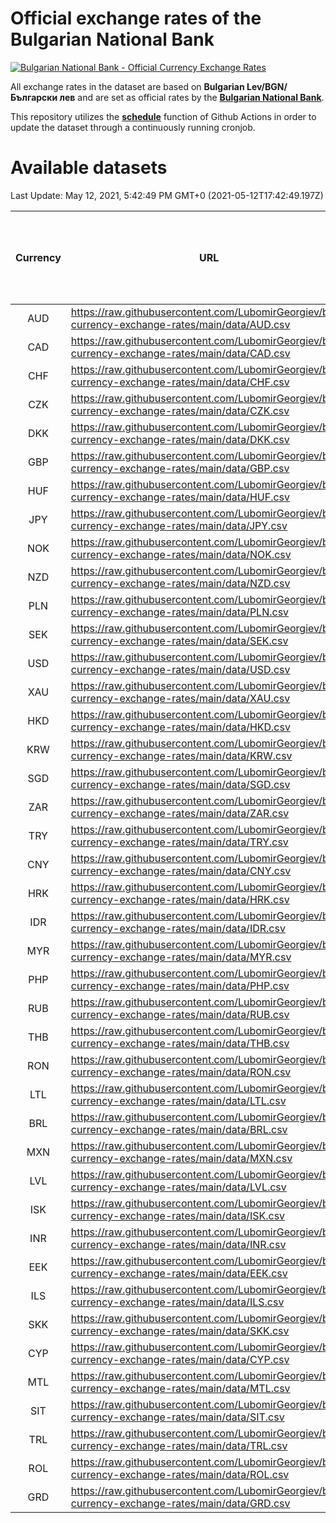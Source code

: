 # Official exchange rates of the Bulgarian National Bank

[![Bulgarian National Bank - Official Currency Exchange Rates](https://github.com/LubomirGeorgiev/bnb-currency-exchange-rates/actions/workflows/update-rates.yml/badge.svg?branch=main)](https://github.com/LubomirGeorgiev/bnb-currency-exchange-rates/actions/workflows/update-rates.yml)

All exchange rates in the dataset are based on **Bulgarian Lev/BGN/Български лев** and are set as official rates by the [**Bulgarian National Bank**](https://www.bnb.bg/Statistics/StExternalSector/StExchangeRates/StERForeignCurrencies/index.htm?toLang=_EN).

This repository utilizes the [**schedule**](https://docs.github.com/en/actions/reference/events-that-trigger-workflows) function of Github Actions in order to update the dataset through a continuously running cronjob.

# Available datasets

<!-- START LINKS (DO NOT EVER FU*ING DELETE THIS COMMENT FOR THE LOVE OF YOUR LIFE!!! IF YOU ARE CURIOS HOW IT WORKS, YOU CAN HAVE A LOOK AT ./src/updateReadme.ts) -->

Last Update: May 12, 2021, 5:42:49 PM GMT+0 (2021-05-12T17:42:49.197Z)

| Currency | URL                                                                                             | Number of records | Number of missing days that were filled in |
| :------: | ----------------------------------------------------------------------------------------------- | :---------------: | :----------------------------------------: |
|   AUD    | https://raw.githubusercontent.com/LubomirGeorgiev/bnb-currency-exchange-rates/main/data/AUD.csv |       7765        |                    2395                    |
|   CAD    | https://raw.githubusercontent.com/LubomirGeorgiev/bnb-currency-exchange-rates/main/data/CAD.csv |       7765        |                    2395                    |
|   CHF    | https://raw.githubusercontent.com/LubomirGeorgiev/bnb-currency-exchange-rates/main/data/CHF.csv |       7765        |                    2395                    |
|   CZK    | https://raw.githubusercontent.com/LubomirGeorgiev/bnb-currency-exchange-rates/main/data/CZK.csv |       7765        |                    2395                    |
|   DKK    | https://raw.githubusercontent.com/LubomirGeorgiev/bnb-currency-exchange-rates/main/data/DKK.csv |       7765        |                    2395                    |
|   GBP    | https://raw.githubusercontent.com/LubomirGeorgiev/bnb-currency-exchange-rates/main/data/GBP.csv |       7765        |                    2395                    |
|   HUF    | https://raw.githubusercontent.com/LubomirGeorgiev/bnb-currency-exchange-rates/main/data/HUF.csv |       7765        |                    2395                    |
|   JPY    | https://raw.githubusercontent.com/LubomirGeorgiev/bnb-currency-exchange-rates/main/data/JPY.csv |       7765        |                    2395                    |
|   NOK    | https://raw.githubusercontent.com/LubomirGeorgiev/bnb-currency-exchange-rates/main/data/NOK.csv |       7765        |                    2395                    |
|   NZD    | https://raw.githubusercontent.com/LubomirGeorgiev/bnb-currency-exchange-rates/main/data/NZD.csv |       7765        |                    2395                    |
|   PLN    | https://raw.githubusercontent.com/LubomirGeorgiev/bnb-currency-exchange-rates/main/data/PLN.csv |       7765        |                    2395                    |
|   SEK    | https://raw.githubusercontent.com/LubomirGeorgiev/bnb-currency-exchange-rates/main/data/SEK.csv |       7765        |                    2395                    |
|   USD    | https://raw.githubusercontent.com/LubomirGeorgiev/bnb-currency-exchange-rates/main/data/USD.csv |       7765        |                    2395                    |
|   XAU    | https://raw.githubusercontent.com/LubomirGeorgiev/bnb-currency-exchange-rates/main/data/XAU.csv |       7765        |                    2397                    |
|   HKD    | https://raw.githubusercontent.com/LubomirGeorgiev/bnb-currency-exchange-rates/main/data/HKD.csv |       7466        |                    2307                    |
|   KRW    | https://raw.githubusercontent.com/LubomirGeorgiev/bnb-currency-exchange-rates/main/data/KRW.csv |       7466        |                    2307                    |
|   SGD    | https://raw.githubusercontent.com/LubomirGeorgiev/bnb-currency-exchange-rates/main/data/SGD.csv |       7466        |                    2307                    |
|   ZAR    | https://raw.githubusercontent.com/LubomirGeorgiev/bnb-currency-exchange-rates/main/data/ZAR.csv |       7466        |                    2307                    |
|   TRY    | https://raw.githubusercontent.com/LubomirGeorgiev/bnb-currency-exchange-rates/main/data/TRY.csv |       5949        |                    1838                    |
|   CNY    | https://raw.githubusercontent.com/LubomirGeorgiev/bnb-currency-exchange-rates/main/data/CNY.csv |       5829        |                    1802                    |
|   HRK    | https://raw.githubusercontent.com/LubomirGeorgiev/bnb-currency-exchange-rates/main/data/HRK.csv |       5829        |                    1802                    |
|   IDR    | https://raw.githubusercontent.com/LubomirGeorgiev/bnb-currency-exchange-rates/main/data/IDR.csv |       5829        |                    1802                    |
|   MYR    | https://raw.githubusercontent.com/LubomirGeorgiev/bnb-currency-exchange-rates/main/data/MYR.csv |       5829        |                    1802                    |
|   PHP    | https://raw.githubusercontent.com/LubomirGeorgiev/bnb-currency-exchange-rates/main/data/PHP.csv |       5829        |                    1802                    |
|   RUB    | https://raw.githubusercontent.com/LubomirGeorgiev/bnb-currency-exchange-rates/main/data/RUB.csv |       5829        |                    1802                    |
|   THB    | https://raw.githubusercontent.com/LubomirGeorgiev/bnb-currency-exchange-rates/main/data/THB.csv |       5829        |                    1802                    |
|   RON    | https://raw.githubusercontent.com/LubomirGeorgiev/bnb-currency-exchange-rates/main/data/RON.csv |       5770        |                    1784                    |
|   LTL    | https://raw.githubusercontent.com/LubomirGeorgiev/bnb-currency-exchange-rates/main/data/LTL.csv |       5154        |                    1583                    |
|   BRL    | https://raw.githubusercontent.com/LubomirGeorgiev/bnb-currency-exchange-rates/main/data/BRL.csv |       4859        |                    1505                    |
|   MXN    | https://raw.githubusercontent.com/LubomirGeorgiev/bnb-currency-exchange-rates/main/data/MXN.csv |       4859        |                    1505                    |
|   LVL    | https://raw.githubusercontent.com/LubomirGeorgiev/bnb-currency-exchange-rates/main/data/LVL.csv |       4789        |                    1469                    |
|   ISK    | https://raw.githubusercontent.com/LubomirGeorgiev/bnb-currency-exchange-rates/main/data/ISK.csv |       4768        |                    1476                    |
|   INR    | https://raw.githubusercontent.com/LubomirGeorgiev/bnb-currency-exchange-rates/main/data/INR.csv |       4492        |                    1391                    |
|   EEK    | https://raw.githubusercontent.com/LubomirGeorgiev/bnb-currency-exchange-rates/main/data/EEK.csv |       3996        |                    1222                    |
|   ILS    | https://raw.githubusercontent.com/LubomirGeorgiev/bnb-currency-exchange-rates/main/data/ILS.csv |       3766        |                    1170                    |
|   SKK    | https://raw.githubusercontent.com/LubomirGeorgiev/bnb-currency-exchange-rates/main/data/SKK.csv |       2969        |                    911                     |
|   CYP    | https://raw.githubusercontent.com/LubomirGeorgiev/bnb-currency-exchange-rates/main/data/CYP.csv |       2902        |                    886                     |
|   MTL    | https://raw.githubusercontent.com/LubomirGeorgiev/bnb-currency-exchange-rates/main/data/MTL.csv |       2603        |                    798                     |
|   SIT    | https://raw.githubusercontent.com/LubomirGeorgiev/bnb-currency-exchange-rates/main/data/SIT.csv |       2538        |                    774                     |
|   TRL    | https://raw.githubusercontent.com/LubomirGeorgiev/bnb-currency-exchange-rates/main/data/TRL.csv |       1814        |                    555                     |
|   ROL    | https://raw.githubusercontent.com/LubomirGeorgiev/bnb-currency-exchange-rates/main/data/ROL.csv |       1696        |                    523                     |
|   GRD    | https://raw.githubusercontent.com/LubomirGeorgiev/bnb-currency-exchange-rates/main/data/GRD.csv |        358        |                    106                     |

<!-- END LINKS (DO NOT EVER FU*ING DELETE THIS COMMENT FOR THE LOVE OF YOUR LIFE!!! IF YOU ARE CURIOS HOW IT WORKS, YOU CAN HAVE A LOOK AT ./src/updateReadme.ts) -->
